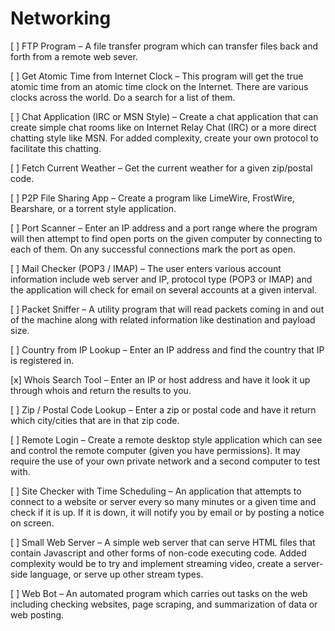 # Networking

[ ] FTP Program – A file transfer program which can transfer files back and forth from a remote web sever.

[ ] Get Atomic Time from Internet Clock – This program will get the true atomic time from an atomic time clock on the Internet. There are various clocks across the world. Do a search for a list of them.

[ ] Chat Application (IRC or MSN Style) – Create a chat application that can create simple chat rooms like on Internet Relay Chat (IRC) or a more direct chatting style like MSN. For added complexity, create your own protocol to facilitate this chatting.

[ ] Fetch Current Weather – Get the current weather for a given zip/postal code.

[ ] P2P File Sharing App – Create a program like LimeWire, FrostWire, Bearshare, or a torrent style application.

[ ] Port Scanner – Enter an IP address and a port range where the program will then attempt to find open ports on the given computer by connecting to each of them. On any successful connections mark the port as open.

[ ] Mail Checker (POP3 / IMAP) – The user enters various account information include web server and IP, protocol type (POP3 or IMAP) and the application will check for email on several accounts at a given interval.

[ ] Packet Sniffer – A utility program that will read packets coming in and out of the machine along with related information like destination and payload size.

[ ] Country from IP Lookup – Enter an IP address and find the country that IP is registered in.

[x] Whois Search Tool – Enter an IP or host address and have it look it up through whois and return the results to you.

[ ] Zip / Postal Code Lookup – Enter a zip or postal code and have it return which city/cities that are in that zip code.

[ ] Remote Login – Create a remote desktop style application which can see and control the remote computer (given you have permissions). It may require the use of your own private network and a second computer to test with.

[ ] Site Checker with Time Scheduling – An application that attempts to connect to a website or server every so many minutes or a given time and check if it is up. If it is down, it will notify you by email or by posting a notice on screen.

[ ] Small Web Server – A simple web server that can serve HTML files that contain Javascript and other forms of non-code executing code. Added complexity would be to try and implement streaming video, create a server-side language, or serve up other stream types.

[ ] Web Bot – An automated program which carries out tasks on the web including checking websites, page scraping, and summarization of data or web posting.
